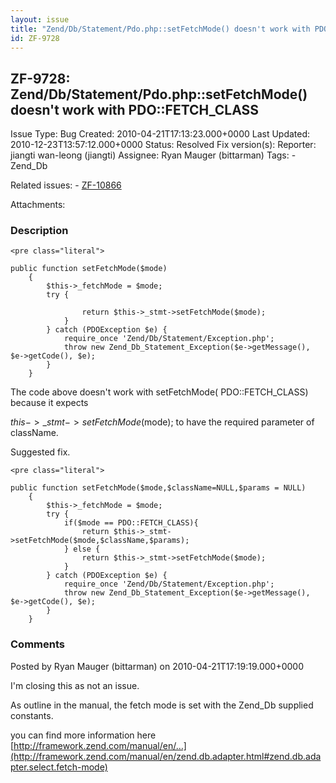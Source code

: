 ```yaml
---
layout: issue
title: "Zend/Db/Statement/Pdo.php::setFetchMode() doesn't work with PDO::FETCH_CLASS"
id: ZF-9728
---
```


ZF-9728: Zend/Db/Statement/Pdo.php::setFetchMode() doesn't work with PDO::FETCH\_CLASS
--------------------------------------------------------------------------------------

 Issue Type: Bug Created: 2010-04-21T17:13:23.000+0000 Last Updated: 2010-12-23T13:57:12.000+0000 Status: Resolved Fix version(s): 
 Reporter:  jiangti wan-leong (jiangti)  Assignee:  Ryan Mauger (bittarman)  Tags: - Zend\_Db
 
 Related issues: - [ZF-10866](/issues/browse/ZF-10866)
 
 Attachments: 
### Description

 
    <pre class="literal"> 
    
    public function setFetchMode($mode)
        {
            $this->_fetchMode = $mode;
            try {
                
                    return $this->_stmt->setFetchMode($mode);
                }
            } catch (PDOException $e) {
                require_once 'Zend/Db/Statement/Exception.php';
                throw new Zend_Db_Statement_Exception($e->getMessage(), $e->getCode(), $e);
            }
        }
    


The code above doesn't work with setFetchMode( PDO::FETCH\_CLASS) because it expects

$this->\_stmt->setFetchMode($mode); to have the required parameter of className.

Suggested fix.

 
    <pre class="literal"> 
    
    public function setFetchMode($mode,$className=NULL,$params = NULL)
        {
            $this->_fetchMode = $mode;
            try {
                if($mode == PDO::FETCH_CLASS){
                    return $this->_stmt->setFetchMode($mode,$className,$params);
                } else {
                    return $this->_stmt->setFetchMode($mode);
                }
            } catch (PDOException $e) {
                require_once 'Zend/Db/Statement/Exception.php';
                throw new Zend_Db_Statement_Exception($e->getMessage(), $e->getCode(), $e);
            }
        }
    
    


 

 

### Comments

Posted by Ryan Mauger (bittarman) on 2010-04-21T17:19:19.000+0000

I'm closing this as not an issue.

As outline in the manual, the fetch mode is set with the Zend\_Db supplied constants.

you can find more information here [http://framework.zend.com/manual/en/…](http://framework.zend.com/manual/en/zend.db.adapter.html#zend.db.adapter.select.fetch-mode)

 

 